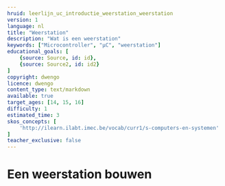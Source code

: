 ```yaml
---
hruid: leerlijn_uc_introductie_weerstation_weerstation
version: 1
language: nl
title: "Weerstation"
description: "Wat is een weerstation"
keywords: ["Microcontroller", "µC", "weerstation"]
educational_goals: [
    {source: Source, id: id}, 
    {source: Source2, id: id2}
]
copyright: dwengo
licence: dwengo
content_type: text/markdown
available: true
target_ages: [14, 15, 16]
difficulty: 1
estimated_time: 3
skos_concepts: [
    'http://ilearn.ilabt.imec.be/vocab/curr1/s-computers-en-systemen'
]
teacher_exclusive: false
---
```


# Een weerstation bouwen